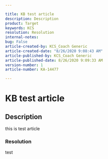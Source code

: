 ```yaml
---

title: KB test article  
description: Description  
product: Target 
keywords: KCS  
resolution: Resolution  
internal-notes:   
bug: False  
article-created-by: KCS_Coach Generic  
article-created-date: "8/26/2020 9:08:43 AM"
article-published-by: KCS_Coach Generic  
article-published-date: 8/26/2020 9:09:33 AM  
version-number: 1  
article-number: KA-14477

---
```


# KB test article

## Description

this is test article

### Resolution

test
